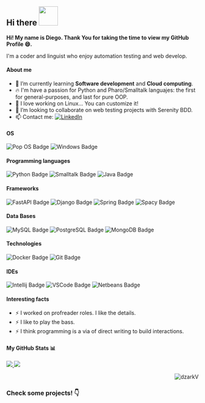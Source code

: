 ## Hi there <img src = "https://raw.githubusercontent.com/rahulbanerjee26/githubProfileReadmeGenerator/main/gifs/wave.gif" width = 50px height='50px'>

**Hi! My name is Diego. Thank You for taking the time to view my GitHub Profile :smile:.** 

I'm a coder and linguist who enjoy automation testing and web develop.

#### About me

- 🌱 I’m currently learning **Software development** and **Cloud computing**.
- 🔥 I'm have a passion for Python and Pharo/Smalltalk languajes: the first for general-purposes, and last for pure OOP.
- 🔧 I love working on Linux... You can customize it!
- 👯 I’m looking to collaborate on web testing projects with Serenity BDD.
- 📫 Contact me: <a href="https://bit.ly/30RmPiC" target="_blank"><img alt="LinkedIn" src="https://img.shields.io/badge/-LinkedIn-blue?logo=LinkedIn&logoColor=white"></a>

#### OS
![Pop OS Badge](https://img.shields.io/badge/-Pop_OS-9cf?style=for-the-badge&logo=Pop!_OS&labelColor=grey&logoColor=white)
![Windows Badge](https://img.shields.io/badge/-windows-0078D6?style=for-the-badge&logo=windows&labelColor=grey&logoColor=white)

#### Programming languages
![Python Badge](https://img.shields.io/badge/-Python-blue?style=for-the-badge&logo=python&labelColor=grey&logoColor=white)
![Smalltalk Badge](https://img.shields.io/badge/-Pharo/Smalltalk-9cf?style=for-the-badge&logo=Harbor&labelColor=grey&logoColor=white)
![Java Badge](https://img.shields.io/badge/-Java-orange?style=for-the-badge&logo=Java&labelColor=grey&logoColor=white) 

#### Frameworks
![FastAPI Badge](https://img.shields.io/badge/-FastAPI-lightgreen?style=for-the-badge&logo=fastapi&labelColor=grey&logoColor=white)
![Django Badge](https://img.shields.io/badge/-Django-lightgrey?style=for-the-badge&logo=django&labelColor=grey&logoColor=white)
![Spring Badge](https://img.shields.io/badge/-Springboot-brightgreen?style=for-the-badge&logo=Spring-Boot&labelColor=grey&logoColor=white)
![Spacy Badge](https://img.shields.io/badge/-SpaCy-blue?style=for-the-badge&logo=spaCy&labelColor=grey&logoColor=white)

#### Data Bases
![MySQL Badge](https://img.shields.io/badge/-MySQL-lightblue?style=for-the-badge&logo=mysql&labelColor=grey&logoColor=white)
![PostgreSQL Badge](https://img.shields.io/badge/-PostgreSQL-blue?style=for-the-badge&logo=postgresql&labelColor=grey&logoColor=white)
![MongoDB Badge](https://img.shields.io/badge/-MongoDB-green?style=for-the-badge&logo=MongoDB&labelColor=grey&logoColor=white)

#### Technologies
![Docker Badge](https://img.shields.io/badge/-Docker-2496ED?style=for-the-badge&logo=docker&labelColor=grey&logoColor=white)
![Git Badge](https://img.shields.io/badge/-Git-F05032?style=for-the-badge&logo=git&labelColor=grey&logoColor=white)

#### IDEs
![Intellij Badge](https://img.shields.io/badge/-Intellij-orange?style=for-the-badge&logo=Intellij-idea&labelColor=grey&logoColor=white)
![VSCode Badge](https://img.shields.io/badge/-VSCode-007ACC?style=for-the-badge&logo=visual-studio-code&labelColor=grey&logoColor=white)
![Netbeans Badge](https://img.shields.io/badge/-Netbeans-red?style=for-the-badge&logo=Apache-NetBeans-IDE&labelColor=grey&logoColor=white)

#### Interesting facts
- ⚡️ I worked on profreader roles. I like the details.
- ⚡️ I like to play the bass.
- ⚡️ I think programming is a via of direct writing to build interactions.

#### My GitHub Stats 📊

<a href="https://github.com/anuraghazra/github-readme-stats">
  <img align="justify" src="https://github-readme-stats.vercel.app/api?username=dzarkV&count_private=true&show_icons=true&theme=onedark" />
  <img align="justify" src="https://github-readme-stats.vercel.app/api/top-langs/?username=dzarkV&hide_progress=true&theme=onedark" />
</a>

<a><div align="right"><img src="https://komarev.com/ghpvc/?username=dzarkV&label=Profile%20views&color=orange&style=flat" alt="dzarkV" /></div></a>

### Check some projects! :point_down:
